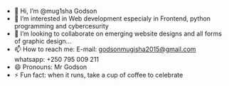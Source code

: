 - 👋 Hi, I’m @mug1sha Godson
- 👀 I’m interested in Web development especialy in Frontend, python programming and cybercesurity
- 💞️ I’m looking to collaborate on emerging website designs and all forms of graphic design...
- 📫 How to reach me: E-mail: godsonmugisha2015@gmail.com
                       whatsapp: +250 795 009 211
- 😄 Pronouns: Mr Godson
- ⚡ Fun fact: when it runs, take a cup of coffee to celebrate

<!---
mug1sha/mug1sha is a ✨ special ✨ repository because its `README.md` (this file) appears on your GitHub profile.
You can click the Preview link to take a look at your changes.
--->
